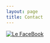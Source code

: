 ```yaml
---
layout: page
title: Contact
---
```

 [![Le FaceBook](https://facebookbrand.com/wp-content/themes/fb-branding/prj-fb-branding/assets/images/fb-art.png)](http://facebook.com/)
